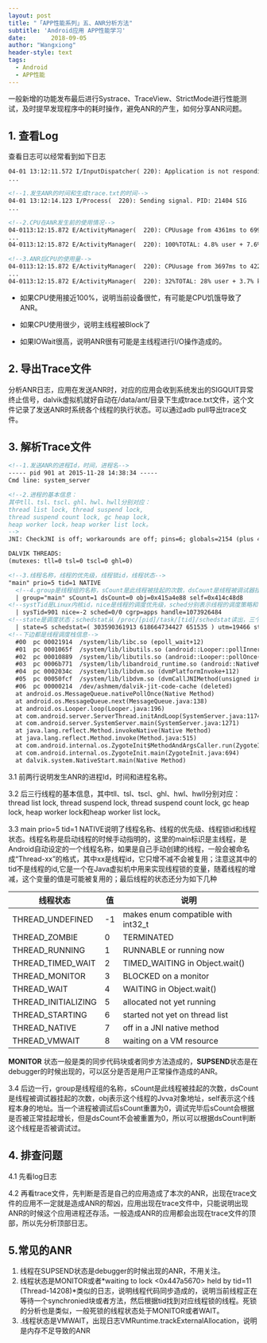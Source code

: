 ```yaml
---
layout: post
title: "「APP性能系列」五、ANR分析方法"
subtitle: 'Android应用 APP性能学习'
date:       2018-09-05
author: "Wangxiong"
header-style: text
tags:
  - Android
  - APP性能
---
```


一般新增的功能发布最后进行Systrace、TraceView、StrictMode进行性能测试，及时提早发现程序中的耗时操作，避免ANR的产生，如何分享ANR问题。

## 1. 查看Log

查看日志可以经常看到如下日志

```xml
04-01 13:12:11.572 I/InputDispatcher( 220): Application is not responding:xxx...
...

<!--1.发生ANR的时间和生成trace.txt的时间-->
04-01 13:12:14.123 I/Process(  220): Sending signal. PID: 21404 SIG 
...

<!--2.CPU在ANR发生前的使用情况-->
04-0113:12:15.872 E/ActivityManager(  220): CPUusage from 4361ms to 699ms ago
...
04-0113:12:15.872 E/ActivityManager(  220): 100%TOTAL: 4.8% user + 7.6% kernel + 87% iowait

<!--3.ANR后CPU的使用量-->
04-0113:12:15.872 E/ActivityManager(  220): CPUusage from 3697ms to 4223ms later:
...
04-0113:12:15.872 E/ActivityManager(  220): 32%TOTAL: 28% user + 3.7% kernel

```

- 如果CPU使用接近100%，说明当前设备很忙，有可能是CPU饥饿导致了ANR。

- 如果CPU使用很少，说明主线程被Block了

- 如果IOWait很高，说明ANR很有可能是主线程进行I/O操作造成的。


## 2. 导出Trace文件

分析ANR日志，应用在发送ANR时，对应的应用会收到系统发出的SIGQUIT异常终止信号，dalvik虚拟机就好自动在/data/ant/目录下生成trace.txt文件，这个文件记录了发送ANR时系统各个线程的执行状态。可以通过adb pull导出trace文件。

## 3. 解析Trace文件

```xml
<!--1.发送ANR的进程Id，时间，进程名-->
----- pid 901 at 2015-11-28 14:38:34 -----
Cmd line: system_server

<!--2.进程的基本信息：
其中tll、tsl、tscl、ghl、hwl、hwll分别对应：
thread list lock, thread suspend lock, 
thread suspend count lock, gc heap lock, 
heap worker lock，heap worker list lock。
-->
JNI: CheckJNI is off; workarounds are off; pins=6; globals=2154 (plus 409 weak)

DALVIK THREADS:
(mutexes: tll=0 tsl=0 tscl=0 ghl=0)

<!--3.线程名称，线程的优先级，线程锁id，线程状态-->
"main" prio=5 tid=1 NATIVE
  <!--4.group是线程组的名称，sCount是此线程被挂起的次数，dsCount是线程被调试器挂起的次数，obj表示这个线程的Jvva对象地址，self表示这个线程本身的地址-->
  | group="main" sCount=1 dsCount=0 obj=0x415a4e88 self=0x414c48d8
<!--systTid是Linux内核id，nice是线程的调度优先级，sched分别表示线程的调度策略和优先级，cgrp是调度属性组，handle是线程的处理函数地址-->
  | sysTid=901 nice=-2 sched=0/0 cgrp=apps handle=1073926484
<!--state是调度状态；schedstat从 /proc/[pid]/task/[tid]/schedstat读出，三个值分别表示线程在cpu上执行的时间、线程的等待时间和线程执行的时间片长度，有的android内核版本不支持这项信息，得到的三个值都是0；utm是线程用户态下使用的时间值(单位是jiffies）;stm是内核态下的调度时间值；core是最后执行这个线程的cpu核的序号。-->
  | state=S schedstat=( 303590361913 618664734427 651535 ) utm=19466 stm=10893 core=0
<!--下边都是线程调度栈信息-->
  #00  pc 00021914  /system/lib/libc.so (epoll_wait+12)
  #01  pc 0001065f  /system/lib/libutils.so (android::Looper::pollInner(int)+98)
  #02  pc 00010889  /system/lib/libutils.so (android::Looper::pollOnce(int, int*, int*, void**)+92)
  #03  pc 0006b771  /system/lib/libandroid_runtime.so (android::NativeMessageQueue::pollOnce(_JNIEnv*, int)+22)
  #04  pc 0002034c  /system/lib/libdvm.so (dvmPlatformInvoke+112)
  #05  pc 00050fcf  /system/lib/libdvm.so (dvmCallJNIMethod(unsigned int const*, JValue*, Method const*, Thread*)+398)
  #06  pc 00000214  /dev/ashmem/dalvik-jit-code-cache (deleted)
  at android.os.MessageQueue.nativePollOnce(Native Method)
  at android.os.MessageQueue.next(MessageQueue.java:138)
  at android.os.Looper.loop(Looper.java:196)
  at com.android.server.ServerThread.initAndLoop(SystemServer.java:1174)
  at com.android.server.SystemServer.main(SystemServer.java:1271)
  at java.lang.reflect.Method.invokeNative(Native Method)
  at java.lang.reflect.Method.invoke(Method.java:515)
  at com.android.internal.os.ZygoteInit$MethodAndArgsCaller.run(ZygoteInit.java:878)
  at com.android.internal.os.ZygoteInit.main(ZygoteInit.java:694)
  at dalvik.system.NativeStart.main(Native Method)
```

3.1 前两行说明发生ANR的进程Id，时间和进程名称。

3.2 后三行线程的基本信息，其中tll、tsl、tscl、ghl、hwl、hwll分别对应：thread list lock, thread suspend lock, thread suspend count lock, gc heap lock, heap worker lock和heap worker list lock。

3.3 main prio=5 tid=1 NATIVE说明了线程名称、线程的优先级、线程锁id和线程状态。线程名称是启动线程的时候手动指明的，这里的main标识是主线程，是Android自动设定的一个线程名称，如果是自己手动创建的线程，一般会被命名成“Thread-xx”的格式，其中xx是线程id，它只增不减不会被复用；注意这其中的tid不是线程的id,它是一个在Java虚拟机中用来实现线程锁的变量，随着线程的增减，这个变量的值是可能被复用的；最后线程的状态还分为如下几种

| 线程状态 | 值   | 说明 |
| -------- | ---- | ---- |
|THREAD_UNDEFINED|-1|makes enum compatible with int32_t|
|THREAD_ZOMBIE	|0|	TERMINATED|
|THREAD_RUNNING	|1|	RUNNABLE or running now|
|THREAD_TIMED_WAIT	|2|	TIMED_WAITING in Object.wait()|
|THREAD_MONITOR	|3|	BLOCKED on a monitor|
|THREAD_WAIT	|4|	WAITING in Object.wait()|
|THREAD_INITIALIZING	|5|	allocated not yet running|
|THREAD_STARTING	|6|	started not yet on thread list|
|THREAD_NATIVE	|7|	off in a JNI native method|
|THREAD_VMWAIT	|8|	waiting on a VM resource|

**MONITOR** 状态一般是类的同步代码块或者同步方法造成的，**SUPSEND**状态是在debugger的时候出现的，可以区分是否是用户正常操作造成的ANR。

3.4 后边一行，group是线程组的名称，sCount是此线程被挂起的次数，dsCount是线程被调试器挂起的次数，obj表示这个线程的Jvva对象地址，self表示这个线程本身的地址。当一个进程被调试后sCount重置为0，调试完毕后sCount会根据是否被正常挂起增长，但是dsCount不会被重置为0，所以可以根据dsCount判断这个线程是否被调试过。

## 4. 排查问题

4.1 先看log日志

4.2 再看trace文件，先判断是否是自己的应用造成了本次的ANR，出现在trace文件的应用不一定就是造成ANR的帮凶，应用出现在trace文件中，只能说明出现ANR的时候这个应用进程还存活。一般造成ANR的应用都会出现在trace文件的顶部，所以先分析顶部日志。

## 5.常见的ANR

1. 线程在SUPSEND状态是debugger的时候出现的ANR，不用关注。
2. 线程状态是MONITOR或者*waiting to lock <0x447a5670>  held by tid=11 (Thread-14208)*类似的日志，说明线程代码同步造成的，说明当前线程正在等待一个synchronied块或者方法，然后根据tid找到对应线程锁的线程。死锁的分析也是类似，一般死锁的线程状态处于MONITOR或者WAIT。
3. .线程状态是VMWAIT，出现日志VMRuntime.trackExternalAllocation，说明是内存不足导致的ANR



